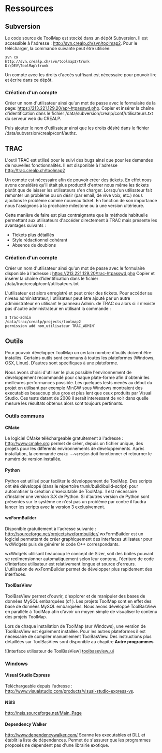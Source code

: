 # Ressources

## Subversion

Le code source de ToolMap est stocké dans un dépôt Subversion. Il est accessible à l'adresse : <http://svn.crealp.ch/svn/toolmap2>. 
Pour le télécharger, la commande suivante peut être utilisée: 
    
    svn co 
    http://svn.crealp.ch/svn/toolmap2/trunk 
    D:\DEV\ToolMap\trunk

Un compte avec les droits d'accès suffisant est nécessaire pour pouvoir lire et écrire dans ce dépôt.

### Création d'un compte 

Créer un nom d'utilisateur ainsi qu'un mot de passe avec le formulaire de la page: <https://213.221.129.20/apr-htpasswd.php>. Copier et insérer la chaîne d'identification dans le fichier /data/subversion/crealp/conf/utilisateurs.txt du serveur web du CREALP. 

Puis ajouter le nom d'utilisateur ainsi que les droits désiré dans le fichier /data/subversion/crealp/conf/authz. 

## TRAC

L'outil TRAC est utilisé pour le suivi des bugs ainsi que pour les demandes de nouvelles fonctionnalités. Il est disponible à l'adresse <http://trac.crealp.ch/toolmap2>

Un compte est nécessaire afin de pouvoir créer des tickets. En effet nous avons considéré qu'il était plus productif d'entrer nous même les tickets plutôt que de laisser les utilisateurs s'en charger. Lorsqu'un utilisateur fait remonter un problème ou un désir (par email, de vive voix, etc.) nous ajoutons le problème comme nouveau ticket. En fonction de son importance nous l'assignons à la prochaine milestone ou à une version ultérieure.

Cette manière de faire est plus contraignante que la méthode habituelle permettant aux utilisateurs d'accéder directement à TRAC mais présente les avantages suivants : 

  * Tickets plus détaillés
  * Style rédactionnel cohérant
  * Absence de doublons

### Création d'un compte

Créer un nom d'utilisateur ainsi qu'un mot de passe avec le formulaire disponible à l'adresse : <https://213.221.129.20/trac-htpasswd.php> Copier et insérer la chaîne d'identification dans le fichier /data/trac/crealp/conf/utilisateurs.txt 

L'utilisateur est alors enregistré et peut créer des tickets. Pour accéder au niveau administrateur, l'utilisateur peut être ajouté par un autre administrateur en utilisant le panneau Admin. de TRAC ou alors si il n'existe pas d'autre administrateur en utilisant la commande : 

    $ trac-admin
    /data/trac/crealp/projects/toolmap2 
    permission add nom_utilisateur TRAC_ADMIN`


## Outils

Pour pouvoir développer ToolMap un certain nombre d'outils doivent être installés. Certains outils sont communs à toutes les plateformes (Windows, OSX, Linux). D'autres sont spécifiques à une plateforme. 

Nous avons choisi d'utiliser le plus possible l'environnement de développement recommandé pour chaque plate-forme afin d'obtenir les meilleures performances possible. Les quelques tests menés au début du projet en utilisant par exemple MinGW sous Windows montraient des executables beaucoup plus gros et plus lent que ceux produits par Visual Studio. Ces tests datant de 2008 il serait interessant de voir dans quelle mesure les résultats obtenus alors sont toujours pertinants.

### Outils communs

#### CMake
Le logiciel CMake téléchargeable gratuitement à l'adresse : <http://www.cmake.org> permet de créer, depuis un fichier unique, des projets pour les différents environnements de développements. Après installation, la commande `cmake --version` doit fonctionner et retourner le numéro de version installée.

#### Python
Python est utilisé pour faciliter le développement de ToolMap. Des scripts ont été développé  (dans le répertoire trunk/build/build-script) pour automatiser la création d'executable de ToolMap. Il est nécessaire d'installer une version 3.X de Python. Si d'autres version de Python sont présentes sur le système ce n'est pas un problème par contre il faudra lancer les scripts avec la version 3 exclusivement. 

#### wxFormBuilder
Disponible gratuitement à l'adresse suivante : <http://sourceforge.net/projects/wxformbuilder/> wxFormBuilder est un logiciel permettant de créer graphiquement des interfaces utilisateur pour wxWidgets puis de générer le code C++ correspondants. 

wxWidgets utilisant beaucoup le concept de Sizer, soit des boîtes pouvant se redimensionner automatiquement selon leur contenu, l'écriture de code d'interface utilisateur est relativement longue et source d'erreurs. L'utilisation de wxFormBuilder permet de développer plus rapidement des interfaces.

#### ToolBasView
ToolBasView permet d'ouvrir, d'explorer et de manipuler des bases de données MySQL embarquées (cf [](#toolbaseview_ui)). Les projets ToolMap sont en effet des base de données MySQL embarquées. Nous avons développé ToolBasView en parallèle à ToolMap afin d'avoir un moyen simple de visualiser le contenu des projets ToolMap. 

Lors de chaque installation de ToolMap (sur Windows), une version de ToolBasView est également installée. Pour les autres plateformes il est nécessaire de compiler manuellement ToolBasView. Des instructions plus détaillées sur ToolBasView sont disponible au chapitre __Autre programmes__ <!-- TODO Vraie référence -->

[toolbaseview_ui]: ../img/toolbasview.png
![Interface utilisateur de ToolBasView] [toolbaseview_ui]

### Windows

#### Visual Studio Express
Téléchargeable depuis l'adresse : <http://www.visualstudio.com/products/visual-studio-express-vs>.

#### NSIS
<http://nsis.sourceforge.net/Main_Page> 

#### Dependency Walker
<http://www.dependencywalker.com/> Scanne les executables et DLL et établit la liste de dépendances. Permet de s'assurer que les programmes proposés ne dépendent pas d'une librairie exotique.


